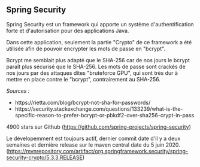## Spring Security

Spring Security est un framework qui apporte un système d'authentification forte et d'autorisation pour des applications Java.

Dans cette application, seulement la partie "Crypto" de ce framework a été utilisée afin de pouvoir encrypter les mots de passe en "bcrypt".

Bcrypt me semblait plus adapté que le SHA-256 car de nos jours le bcrypt paraît plus sécurisé que le SHA-256.
Les mots de passe sont crackés de nos jours par des attaques dites "bruteforce GPU", qui sont très dur à mettre en place contre le "bcrypt", contrairement au SHA-256.



<em>Sources :</em>
<ul>
<li>https://rietta.com/blog/bcrypt-not-sha-for-passwords/</li>
<li>https://security.stackexchange.com/questions/133239/what-is-the-specific-reason-to-prefer-bcrypt-or-pbkdf2-over-sha256-crypt-in-pass</li>
</ul> 

4900 stars sur Github (https://github.com/spring-projects/spring-security)

Le dévelopemment est toujours actif, dernier commit date d'il y a deux semaines et dernière release sur le maven central date du 5 juin 2020. (https://mvnrepository.com/artifact/org.springframework.security/spring-security-crypto/5.3.3.RELEASE)